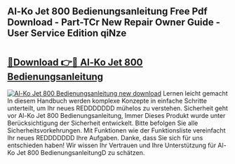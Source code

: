 ## Al-Ko Jet 800 Bedienungsanleitung Free Pdf Download - Part-TCr New Repair Owner Guide - User Service Edition qiNze

# <h2><a href="http://df4q2f.blite.top/?on=Al-Ko+Jet+800+Bedienungsanleitung">🔗Download 👉🔴 Al-Ko Jet 800 Bedienungsanleitung</a></h2>

[![Al-Ko Jet 800 Bedienungsanleitung new download](https://i.imgur.com/lujVjoI.png)](http://df4q2f.blite.top/?on=Al-Ko+Jet+800+Bedienungsanleitung)
Lernen leicht gemacht In diesem Handbuch werden komplexe Konzepte in einfache Schritte unterteilt, um Ihr neues REDDDDDDD mühelos zu verstehen. Sicherheit geht vor Al-Ko Jet 800 Bedienungsanleitung, Immer Dieses Produkt wurde unter Berücksichtigung der Sicherheit entwickelt. Bitte befolgen Sie alle Sicherheitsvorkehrungen. Mit Funktionen wie der Funktionsliste vereinfacht Ihr neues REDDDDDDD Ihre Aufgaben. Danke, dass Sie sich für uns entschieden haben! Wir wissen Ihr Vertrauen und Ihre Unterstützung für Al-Ko Jet 800 BedienungsanleitungD zu schätzen.
